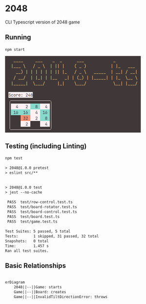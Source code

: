 # 2048
CLI Typescript version of 2048 game

## Running

`npm start`

![](/resources/screenshot.png)

## Testing (including Linting)

```
npm test

> 2048@1.0.0 pretest
> eslint src/**


> 2048@1.0.0 test
> jest --no-cache

 PASS  test/row-control.test.ts
 PASS  test/board-rotator.test.ts
 PASS  test/board-control.test.ts
 PASS  test/board.test.ts
 PASS  test/game.test.ts

Test Suites: 5 passed, 5 total
Tests:       1 skipped, 31 passed, 32 total
Snapshots:   0 total
Time:        1.457 s
Ran all test suites.
```

## Basic Relationships

```mermaid

erDiagram
    2048||--||Game: starts
    Game||--||Board: creates
    Game||--||InvalidTiltDirectionError: throws
```
